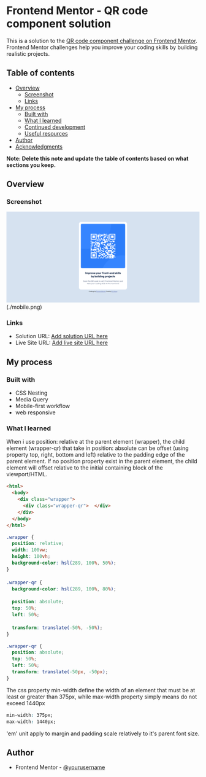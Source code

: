 # Frontend Mentor - QR code component solution

This is a solution to the [QR code component challenge on Frontend Mentor](https://www.frontendmentor.io/challenges/qr-code-component-iux_sIO_H). Frontend Mentor challenges help you improve your coding skills by building realistic projects.

## Table of contents

- [Overview](#overview)
  - [Screenshot](#screenshot)
  - [Links](#links)
- [My process](#my-process)
  - [Built with](#built-with)
  - [What I learned](#what-i-learned)
  - [Continued development](#continued-development)
  - [Useful resources](#useful-resources)
- [Author](#author)
- [Acknowledgments](#acknowledgments)

**Note: Delete this note and update the table of contents based on what sections you keep.**

## Overview

### Screenshot

![](./desktop.png) (./mobile.png)

### Links

- Solution URL: [Add solution URL here](https://your-solution-url.com)
- Live Site URL: [Add live site URL here](https://your-live-site-url.com)

## My process

### Built with

- CSS Nesting
- Media Query
- Mobile-first workflow
- web responsive


### What I learned

When i use position: relative at the parent element (wrapper), the child element (wrapper-qr) that take in position: absolute can be offset (using property top, right, bottom and left) relative to the padding edge of the parent element. If no position property exist in the parent element, the child element will offset relative to the initial containing block of the viewport/HTML.
```html
<html>
  <body>
    <div class="wrapper">
      <div class="wrapper-qr">  </div>
    </div>
  </body>
</html>
```
```css
.wrapper {
  position: relative;
  width: 100vw;
  height: 100vh;
  background-color: hsl(289, 100%, 50%);
}

.wrapper-qr {
  background-color: hsl(289, 100%, 80%);

  position: absolute;
  top: 50%;
  left: 50%;

  transform: translate(-50%, -50%);
}
```

```css
.wrapper-qr {
  position: absolute;
  top: 50%;
  left: 50%;
  transform: translate(-50px, -50px);
}
```

The css property min-width define the width of an element that must be at least or greater than 375px, while max-width property simply means do not exceed 1440px

```css
min-width: 375px;
max-width: 1440px;
```

'em' unit apply to margin and padding scale relatively to it's parent font size.


## Author

- Frontend Mentor - [@yourusername](https://www.frontendmentor.io/profile/honlimwong)
